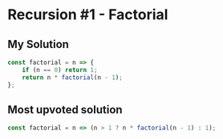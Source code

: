 # Recursion #1 - Factorial

## My Solution

```javascript
const factorial = n => {
    if (n == 0) return 1;
    return n * factorial(n - 1);
};
```

## Most upvoted solution

```javascript
const factorial = n => (n > 1 ? n * factorial(n - 1) : 1);
```
